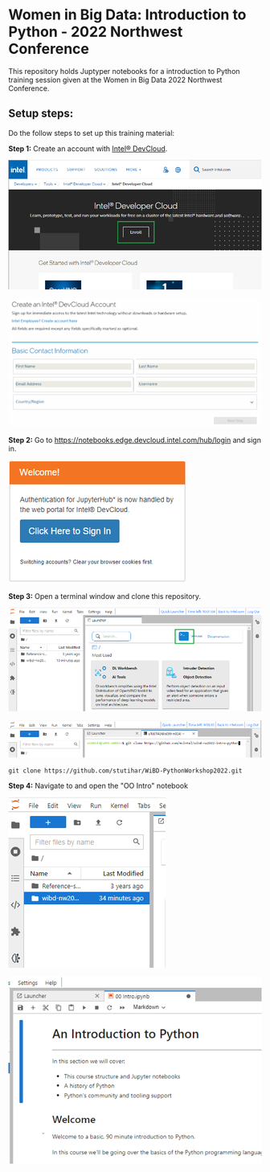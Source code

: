# Women in Big Data: Introduction to Python - 2022 Northwest Conference

This repository holds Juptyper notebooks for a introduction to Python training session given at the Women in Big Data 2022 Northwest Conference.

## Setup steps:
Do the follow steps to set up this training material:

**Step 1:** Create an account with [Intel&reg; DevCloud](https://www.intel.com/content/www/us/en/developer/tools/devcloud/overview.html).

![setup-1](img/setup-1.png "setup-1")

![setup-2](img/setup-2.png "setup-2")

**Step 2:** Go to https://notebooks.edge.devcloud.intel.com/hub/login and sign in.

![setup-3](img/setup-3.png "setup-3")

**Step 3:** Open a terminal window and clone this repository.

![setup-4](img/setup-4.png "setup-4")

![setup-5](img/setup-5.png "setup-5")

```
git clone https://github.com/stutihar/WiBD-PythonWorkshop2022.git
```

**Step 4:** Navigate to and open the "OO Intro" notebook

![setup-6](img/setup-6.png "setup-6")

![setup-7](img/setup-7.png "setup-7")
